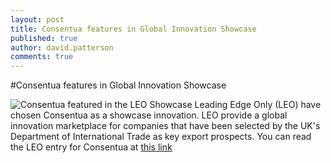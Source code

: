```yaml
---
layout: post
title: Consentua features in Global Innovation Showcase
published: true
author: david.patterson
comments: true
---
```


#Consentua features in Global Innovation Showcase

<img class="img-right" src="http://www.kn-i.com/images/Leo_Showcase.jpg" alt="Consentua featured in the LEO Showcase">
Leading Edge Only (LEO) have chosen Consentua as a showcase innovation. LEO provide a global innovation marketplace for companies that have been selected by the UK's Department of International Trade as key export prospects.
You can read the LEO entry for Consentua at <a href="https://leadingedgeonly.com/innovation-marketplace/_i6272-consentua-improve-customer-care-increase-security-mitigate-risk.aspx?cid=285&goal=0_acace9db72-a44f109911-178942401"> this link </a>
